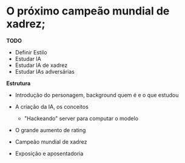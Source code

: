 # O próximo campeão mundial de xadrez; 

**TODO**

- Definir Estilo
- Estudar IA
- Estudar IA de xadrez
- Estudar IAs adversárias

**Estrutura**

* Introdução do personagem, background quem é e o que estudou

* A criação da IA, os conceitos

  * "Hackeando" server para computar o modelo 

* O grande aumento de rating

* Campeão mundial de xadrez

* Exposição e aposentadoria

  